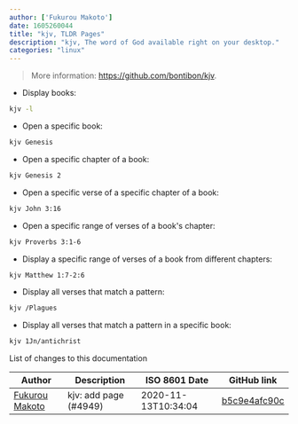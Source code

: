 ```yaml
---
author: ['Fukurou Makoto']
date: 1605260044
title: "kjv, TLDR Pages"
description: "kjv, The word of God available right on your desktop."
categories: "linux"
---
```

> More information: <https://github.com/bontibon/kjv>.

- Display books:

```bash
kjv -l
```

- Open a specific book:

```bash
kjv Genesis
```

- Open a specific chapter of a book:

```bash
kjv Genesis 2
```

- Open a specific verse of a specific chapter of a book:

```bash
kjv John 3:16
```

- Open a specific range of verses of a book's chapter:

```bash
kjv Proverbs 3:1-6
```

- Display a specific range of verses of a book from different chapters:

```bash
kjv Matthew 1:7-2:6
```

- Display all verses that match a pattern:

```bash
kjv /Plagues
```

- Display all verses that match a pattern in a specific book:

```bash
kjv 1Jn/antichrist
```
List of changes to this documentation


Author | Description | ISO 8601 Date | GitHub link
------|-----|-----|-----
[Fukurou Makoto](mailto:66639510+FukurouMakoto@users.noreply.github.com) | kjv: add page (#4949) | 2020-11-13T10:34:04 | [b5c9e4afc90c](https://github.com/tldr-pages/tldr/commit/b5c9e4afc90c2844881103c329eb699ae6650ea1)

